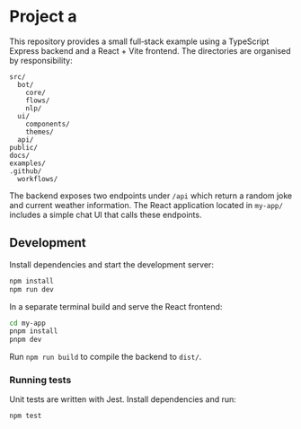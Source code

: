 # Project a

This repository provides a small full‑stack example using a TypeScript Express
backend and a React + Vite frontend.  The directories are organised by
responsibility:

```
src/
  bot/
    core/
    flows/
    nlp/
  ui/
    components/
    themes/
  api/
public/
docs/
examples/
.github/
  workflows/
```

The backend exposes two endpoints under `/api` which return a random joke and
current weather information.  The React application located in `my-app/`
includes a simple chat UI that calls these endpoints.

## Development

Install dependencies and start the development server:

```bash
npm install
npm run dev
```

In a separate terminal build and serve the React frontend:

```bash
cd my-app
pnpm install
pnpm dev
```

Run `npm run build` to compile the backend to `dist/`.

### Running tests

Unit tests are written with Jest. Install dependencies and run:

```bash
npm test
```
